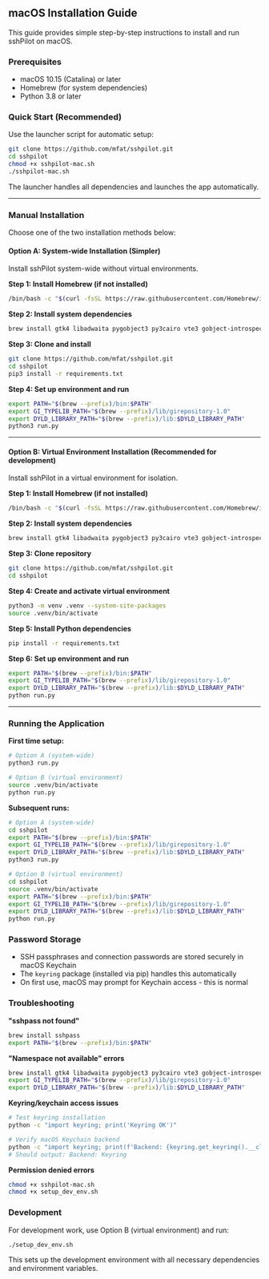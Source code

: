 ## macOS Installation Guide

This guide provides simple step-by-step instructions to install and run sshPilot on macOS.

### Prerequisites

- macOS 10.15 (Catalina) or later
- Homebrew (for system dependencies)
- Python 3.8 or later

### Quick Start (Recommended)

Use the launcher script for automatic setup:

```bash
git clone https://github.com/mfat/sshpilot.git
cd sshpilot
chmod +x sshpilot-mac.sh
./sshpilot-mac.sh
```

The launcher handles all dependencies and launches the app automatically.

---

### Manual Installation

Choose one of the two installation methods below:

#### Option A: System-wide Installation (Simpler)

Install sshPilot system-wide without virtual environments.

**Step 1: Install Homebrew (if not installed)**
```bash
/bin/bash -c "$(curl -fsSL https://raw.githubusercontent.com/Homebrew/install/HEAD/install.sh)"
```

**Step 2: Install system dependencies**
```bash
brew install gtk4 libadwaita pygobject3 py3cairo vte3 gobject-introspection adwaita-icon-theme pkg-config glib graphene icu4c sshpass
```

**Step 3: Clone and install**
```bash
git clone https://github.com/mfat/sshpilot.git
cd sshpilot
pip3 install -r requirements.txt
```

**Step 4: Set up environment and run**
```bash
export PATH="$(brew --prefix)/bin:$PATH"
export GI_TYPELIB_PATH="$(brew --prefix)/lib/girepository-1.0"
export DYLD_LIBRARY_PATH="$(brew --prefix)/lib:$DYLD_LIBRARY_PATH"
python3 run.py
```

---

#### Option B: Virtual Environment Installation (Recommended for development)

Install sshPilot in a virtual environment for isolation.

**Step 1: Install Homebrew (if not installed)**
```bash
/bin/bash -c "$(curl -fsSL https://raw.githubusercontent.com/Homebrew/install/HEAD/install.sh)"
```

**Step 2: Install system dependencies**
```bash
brew install gtk4 libadwaita pygobject3 py3cairo vte3 gobject-introspection adwaita-icon-theme pkg-config glib graphene icu4c sshpass
```

**Step 3: Clone repository**
```bash
git clone https://github.com/mfat/sshpilot.git
cd sshpilot
```

**Step 4: Create and activate virtual environment**
```bash
python3 -m venv .venv --system-site-packages
source .venv/bin/activate
```

**Step 5: Install Python dependencies**
```bash
pip install -r requirements.txt
```

**Step 6: Set up environment and run**
```bash
export PATH="$(brew --prefix)/bin:$PATH"
export GI_TYPELIB_PATH="$(brew --prefix)/lib/girepository-1.0"
export DYLD_LIBRARY_PATH="$(brew --prefix)/lib:$DYLD_LIBRARY_PATH"
python run.py
```

---

### Running the Application

**First time setup:**
```bash
# Option A (system-wide)
python3 run.py

# Option B (virtual environment)
source .venv/bin/activate
python run.py
```

**Subsequent runs:**
```bash
# Option A (system-wide)
cd sshpilot
export PATH="$(brew --prefix)/bin:$PATH"
export GI_TYPELIB_PATH="$(brew --prefix)/lib/girepository-1.0"
export DYLD_LIBRARY_PATH="$(brew --prefix)/lib:$DYLD_LIBRARY_PATH"
python3 run.py

# Option B (virtual environment)
cd sshpilot
source .venv/bin/activate
export PATH="$(brew --prefix)/bin:$PATH"
export GI_TYPELIB_PATH="$(brew --prefix)/lib/girepository-1.0"
export DYLD_LIBRARY_PATH="$(brew --prefix)/lib:$DYLD_LIBRARY_PATH"
python run.py
```

### Password Storage

- SSH passphrases and connection passwords are stored securely in macOS Keychain
- The `keyring` package (installed via pip) handles this automatically
- On first use, macOS may prompt for Keychain access - this is normal

### Troubleshooting

**"sshpass not found"**
```bash
brew install sshpass
export PATH="$(brew --prefix)/bin:$PATH"
```

**"Namespace not available" errors**
```bash
brew install gtk4 libadwaita pygobject3 py3cairo vte3 gobject-introspection adwaita-icon-theme
export GI_TYPELIB_PATH="$(brew --prefix)/lib/girepository-1.0"
export DYLD_LIBRARY_PATH="$(brew --prefix)/lib:$DYLD_LIBRARY_PATH"
```

**Keyring/keychain access issues**
```bash
# Test keyring installation
python -c "import keyring; print('Keyring OK')"

# Verify macOS Keychain backend
python -c "import keyring; print(f'Backend: {keyring.get_keyring().__class__.__name__}')"
# Should output: Backend: Keyring
```

**Permission denied errors**
```bash
chmod +x sshpilot-mac.sh
chmod +x setup_dev_env.sh
```

### Development

For development work, use Option B (virtual environment) and run:
```bash
./setup_dev_env.sh
```

This sets up the development environment with all necessary dependencies and environment variables.



